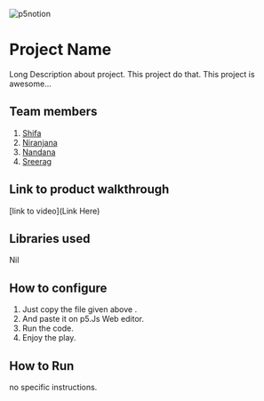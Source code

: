 

![p5notion](https://github.com/user-attachments/assets/51c7453c-b15a-4452-91fa-f42c1c9bf975)



# Project Name
Long Description about project. This project do that. This project is awesome...
## Team members
1. [Shifa](https://github.com/ShifaShihab)
2. [Niranjana](https://github.com/Nir-anjanaa)
3. [Nandana](https://github.com/Nandanaaaah)
4. [Sreerag](https://github.com/9sreerag7)
## Link to product walkthrough
[link to video](Link Here)
## Libraries used
Nil
## How to configure
1. Just copy the file given above .
2. And paste it on p5.Js Web editor.
3. Run the code.
4. Enjoy the play.
## How to Run
no specific instructions.
